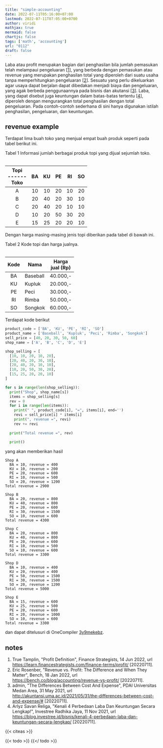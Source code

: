 ```yaml
---
title: "simple-accounting"
date: 2022-07-11T05:16:00+07:00
lastmod: 2022-07-11T07:05:00+0700
author: viridi
mathjax: true
mermaid: false
chartjs: false
tags: ['math', 'accounting']
url: "0112"
draft: false
---
```

Laba atau profit merupakan bagian dari penghasilan bila jumlah pemasukan telah melampaui pengeluaran [[1](#r01)], yang berbeda dengan pemasukan atau revenue yang merupakan penghasilan total yang diperoleh dari suatu usaha tanpa memperhitungkan pengeluaran [[2](#r02)]. Sesuatu yang perlu dikeluarkan agar usaya dapat berjalan dapat dibedakan menjadi biaya dan pengeluaran, yang agak berbeda penggunaannya pada bisnis dan akutansi [[3](#r03)]. Laba, yang dapat disebut juga keuntungan dalam batas-batas tertentu [[4](#r04)], diperoleh dengan mengurangkan total penghasilan dengan total pengeluaran. Pada contoh-contoh sederhana di sini hanya digunakan istilah penghasilan, pengeluaran, dan keuntungan.


## revenue example
Terdapat lima buah toko yang menjual empat buah produk seperti pada tabel berikut ini.

Tabel <a name='tab1'>1</a> Informasi jumlah berbagai produk topi yang dijual sejumlah toko. <br><br>

Topi<br>------<br>Toko | BA | KU | PE | RI | SO
:-: | :-: | :-: | :-: | :-: | :-:
A   | 10  | 10 | 20 | 10 | 20
B   | 20  | 40 | 20 | 30 | 10
C   | 20  | 40 | 20 | 10 | 10
D   | 10  | 20 | 50 | 30 | 20
E   | 15  | 25 | 20 | 20 | 10

Dengan harga masing-masing jenis topi diberikan pada tabel di bawah ini.

Tabel <a name='tab2'>2</a> Kode topi dan harga jualnya. <br><br>

Kode | <center>Nama</center> | Harga<br>jual (Rp)
:-: | :- | :-:
BA | Baseball | 40.000,-
KU | Kupluk   | 20.000,-
PE | Peci     | 30.000,-
RI | Rimba    | 50.000,-
SO | Songkok  | 60.000,-

Terdapat kode berikut

```python
product_code = ['BA', 'KU', 'PE', 'RI', 'SO']
product_name = ['Baseball', 'Kupluk', 'Peci', 'Rimba', 'Songkok']
sell_price = [40, 20, 30, 50, 60]
shop_name = ['A', 'B', 'C', 'D', 'E']

shop_selling = [
  [10, 10, 20, 10, 20],
  [20, 40, 20, 30, 10],
  [20, 40, 20, 10, 10],
  [10, 20, 50, 30, 20],
  [15, 25, 20, 20, 10]
]

for s in range(len(shop_selling)):
  print("Shop", shop_name[s])
  items = shop_selling[s]
  rev = 0
  for i in range(len(items)):
    print(" ", product_code[i], "=", items[i], end='')
    revi = sell_price[i] * items[i]
    print(", revenue =", revi)
    rev += revi
    
  print("Total revenue =", rev)
  
  print()
```

yang akan memberikan hasil

```
Shop A
  BA = 10, revenue = 400
  KU = 10, revenue = 200
  PE = 20, revenue = 600
  RI = 10, revenue = 500
  SO = 20, revenue = 1200
Total revenue = 2900

Shop B
  BA = 20, revenue = 800
  KU = 40, revenue = 800
  PE = 20, revenue = 600
  RI = 30, revenue = 1500
  SO = 10, revenue = 600
Total revenue = 4300

Shop C
  BA = 20, revenue = 800
  KU = 40, revenue = 800
  PE = 20, revenue = 600
  RI = 10, revenue = 500
  SO = 10, revenue = 600
Total revenue = 3300

Shop D
  BA = 10, revenue = 400
  KU = 20, revenue = 400
  PE = 50, revenue = 1500
  RI = 30, revenue = 1500
  SO = 20, revenue = 1200
Total revenue = 5000

Shop E
  BA = 15, revenue = 600
  KU = 25, revenue = 500
  PE = 20, revenue = 600
  RI = 20, revenue = 1000
  SO = 10, revenue = 600
Total revenue = 3300
```

dan dapat ditelusuri di OneCompiler [3y9mekebz](https://onecompiler.com/python/3y9mekebz).


## notes
1. <a name='r01'></a>True Tamplin, "Profit Definition", Finance Strategists, 14 Jun 2022, url <https://learn.financestrategists.com/finance-terms/profit/> [20220711].
2. <a name='r02'></a>Eric Rosenber, "Revenue vs. Profit: The Difference and When They Matter", Bench, 18 Jan 2022, url <https://bench.co/blog/accounting/revenue-vs-profit/> [20220711].
3. <a name='r03'></a>admin, "The Differences Between Cost And Expense", PDAI Universitas Medan Area, 31 May 2021, url <http://akuntansi.uma.ac.id/2021/05/31/the-differences-between-cost-and-expense/#> [20220711]. 
4. <a name='r04'></a>Arlyz Savan Religa, "Kenali 4 Perbedaan Laba Dan Keuntungan Secara Lengkap!", Investree Radhika Jaya, 11 Nov 2021, url <https://blog.investree.id/bisnis/kenali-4-perbedaan-laba-dan-keuntungan-secara-lengkap/> [20220711].

{{< citeas >}}

{{< todo >}}
{{</ todo >}}